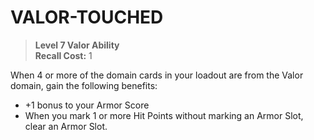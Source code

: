 # VALOR-TOUCHED

> **Level 7 Valor Ability**  
> **Recall Cost:** 1

When 4 or more of the domain cards in your loadout are from the Valor domain, gain the following benefits:

- +1 bonus to your Armor Score
- When you mark 1 or more Hit Points without marking an Armor Slot, clear an Armor Slot.
